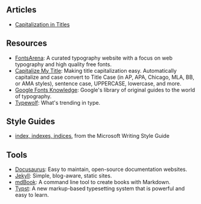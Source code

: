 
## Articles

- [Capitalization in Titles](https://www.grammarly.com/blog/capitalization-in-the-titles/)

## Resources

- [FontsArena](https://fontsarena.com/): A curated typography website with a focus on web typography and high quality free fonts.
- [Capitalize My Title](https://capitalizemytitle.com/): Making title capitalization easy. Automatically capitalize and case convert to Title Case (in AP, APA, Chicago, MLA, BB, or AMA styles), sentence case, UPPERCASE, lowercase, and more.
- [Google Fonts Knowledge](https://fonts.google.com/knowledge): Google's library of original guides to the world of typography.
- [Typewolf](https://www.typewolf.com/): What's trending in type.

## Style Guides

- [index, indexes, indices](https://learn.microsoft.com/en-us/style-guide/a-z-word-list-term-collections/i/index-indexes-indices), from the Microsoft Writing Style Guide

## Tools

- [Docusaurus](https://docusaurus.io/): Easy to maintain, open-source documentation websites.
- [Jekyll](https://jekyllrb.com/): Simple, blog-aware, static sites.
- [mdBook](https://rust-lang.github.io/mdBook/): A command line tool to create books with Markdown.
- [Typst](https://typst.app/): A new markup-based typesetting system that is powerful and easy to learn.
